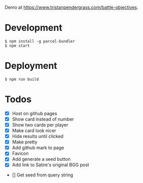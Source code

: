 Demo at https://www.tristanpendergrass.com/battle-objectives.

# Development

```
$ npm install -g parcel-bundler
$ npm start
```

# Deployment

```
$ npm run build
```

# Todos

- [x] Host on github pages
- [x] Show card instead of number
- [x] Show two cards per player
- [x] Make card look nicer
- [x] Hide results until clicked
- [x] Make pretty
- [x] Add github mark to page
- [x] Favicon
- [x] Add generate a seed button
- [x] Add link to Satire's original BGG post
- [] Get seed from query string

